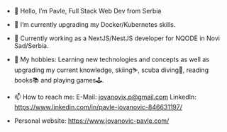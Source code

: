 - 👋 Hello, I’m Pavle, Full Stack Web Dev from Serbia
- 🌱 I’m currently upgrading my Docker/Kubernetes skills.
- 🏢 Currently working as a NextJS/NestJS developer for NQODE in Novi Sad/Serbia.
- 🏓 My hobbies: Learning new technologies and concepts as well as upgrading my current knowledge, skiing⛷️, scuba diving🤿, reading books📚 and playing games🕹️.

- 📫 How to reach me:
  E-Mail: jovanovix.p@gmail.com
  LinkedIn: https://www.linkedin.com/in/pavle-jovanovic-846631197/

- Personal website: https://www.jovanovic-pavle.com/
